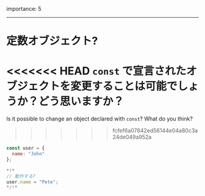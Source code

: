importance: 5

---

# 定数オブジェクト?

<<<<<<< HEAD
`const` で宣言されたオブジェクトを変更することは可能でしょうか？どう思いますか？
=======
Is it possible to change an object declared with `const`? What do you think?
>>>>>>> fcfef6a07842ed56144e04a80c3a24de049a952a

```js
const user = {
  name: "John"
};

*!*
// 動作する?
user.name = "Pete";
*/!*
```
